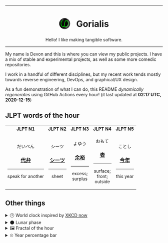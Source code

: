 ***

<h1 align="center">
<sub>
    <img src="readme/resources/avatar.png" height="36">
</sub>
&nbsp;
Gorialis
</h1>
<p align="center">
Hello! I like making tangible software.
</p>

***

My name is Devon and this is where you can view my public projects. I have a mix of stable and experimental projects, as well as some more comedic repositories.

I work in a handful of different disciplines, but my recent work tends mostly towards reverse engineering, DevOps, and graphical/UX design.

As a fun demonstration of what I can do, this README *dynamically regenerates* using GitHub Actions every hour! (it last updated at **02:17 UTC, 2020-12-15**)

<h2>JLPT words of the hour</h2>
<table>
    <tr>
        <th>JLPT N1</th>
        <th>JLPT N2</th>
        <th>JLPT N3</th>
        <th>JLPT N4</th>
        <th>JLPT N5</th>
    </tr>
    <tr>
        <td>
            <p align="center">だいべん</p>
            <h3 align="center"><b><a href="https://jisho.org/search/%E4%BB%A3%E5%BC%81">代弁</a></b></h3>
            <hr>
            <p align="center">speak for another</p>
        </td>
        <td>
            <p align="center">シーツ</p>
            <h3 align="center"><b><a href="https://jisho.org/search/%E3%82%B7%E3%83%BC%E3%83%84">シーツ</a></b></h3>
            <hr>
            <p align="center">sheet</p>
        </td>
        <td>
            <p align="center">よゆう</p>
            <h3 align="center"><b><a href="https://jisho.org/search/%E4%BD%99%E8%A3%95">余裕</a></b></h3>
            <hr>
            <p align="center">excess;<br> surplus</p>
        </td>
        <td>
            <p align="center">おもて</p>
            <h3 align="center"><b><a href="https://jisho.org/search/%E8%A1%A8">表</a></b></h3>
            <hr>
            <p align="center">surface;<br> front;<br> outside</p>
        </td>
        <td>
            <p align="center">ことし</p>
            <h3 align="center"><b><a href="https://jisho.org/search/%E4%BB%8A%E5%B9%B4">今年</a></b></h3>
            <hr>
            <p align="center">this year</p>
        </td>
    </tr>
</table>

<h2>Other things</h2>
<details>
<summary>🕑  World clock inspired by <a href="https://xkcd.com/now">XKCD now</a></summary>

> <img src="generated/now.png" width="512">

</details>
<details>
<summary>🌑 Lunar phase</summary>

The moon is approximately 3.45% through its phase (New Moon).

</details>
<details>
<summary>&#x1f5bc; Fractal of the hour</summary>

> <img src="generated/fractal.png" width="512">

</details>
<details>
<summary>&#x23f2; Year percentage bar</summary>
<pre><code>2020 [███████████████████▁] 95.38%</code></pre>
</details>
